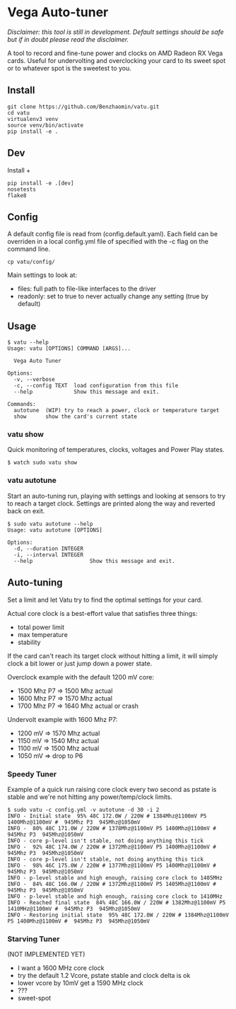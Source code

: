 # Vega Auto-tuner

*Disclaimer: this tool is still in development. Default settings should be
safe but if in doubt please read the disclaimer.*

A tool to record and fine-tune power and clocks on AMD Radeon RX Vega cards.
Useful for undervolting and overclocking your card to its sweet spot or to
whatever spot is the sweetest to you.

## Install

```
git clone https://github.com/Benzhaomin/vatu.git
cd vatu
virtualenv3 venv
source venv/bin/activate
pip install -e .
```

## Dev

Install +

```
pip install -e .[dev]
nosetests
flake8
```

## Config

A default config file is read from (config.default.yaml). Each field can
be overriden in a local config.yml file of specified with the -c flag on the
command line.

```
cp vatu/config/
```

Main settings to look at:

- files: full path to file-like interfaces to the driver
- readonly: set to true to never actually change any setting (true by default)



## Usage

```
$ vatu --help
Usage: vatu [OPTIONS] COMMAND [ARGS]...

  Vega Auto Tuner

Options:
  -v, --verbose
  -c, --config TEXT  load configuration from this file
  --help             Show this message and exit.

Commands:
  autotune  (WIP) try to reach a power, clock or temperature target
  show      show the card's current state
```

### vatu show

Quick monitoring of temperatures, clocks, voltages and Power Play states.

```
$ watch sudo vatu show
```

### vatu autotune

Start an auto-tuning run, playing with settings and looking at sensors to try
to reach a target clock. Settings are printed along the way and reverted back
on exit.

```
$ sudo vatu autotune --help
Usage: vatu autotune [OPTIONS]

Options:
  -d, --duration INTEGER
  -i, --interval INTEGER
  --help                  Show this message and exit.
```

## Auto-tuning

Set a limit and let Vatu try to find the optimal settings for your card.

Actual core clock is a best-effort value that satisfies three things:
- total power limit
- max temperature
- stability

If the card can't reach its target clock without hitting a limit, it will simply clock a bit lower
or just jump down a power state.

Overclock example with the default 1200 mV core:
- 1500 Mhz P7 => 1500 Mhz actual
- 1600 Mhz P7 => 1570 Mhz actual
- 1700 Mhz P7 => 1640 Mhz actual or crash

Undervolt example with 1600 Mhz P7:
- 1200 mV => 1570 Mhz actual
- 1150 mV => 1540 Mhz actual
- 1100 mV => 1500 Mhz actual
- 1050 mV => drop to P6


### Speedy Tuner

Example of a quick run raising core clock every two second as pstate is stable
and we're not hitting any power/temp/clock limits.

```
$ sudo vatu -c config.yml -v autotune -d 30 -i 2
INFO - Initial state  95% 48C 172.0W / 220W # 1384Mhz@1100mV P5 1400Mhz@1100mV #  945Mhz P3  945Mhz@1050mV
INFO -  80% 48C 171.0W / 220W # 1378Mhz@1100mV P5 1400Mhz@1100mV #  945Mhz P3  945Mhz@1050mV
INFO - core p-level isn't stable, not doing anything this tick
INFO -  92% 48C 174.0W / 220W # 1372Mhz@1100mV P5 1400Mhz@1100mV #  945Mhz P3  945Mhz@1050mV
INFO - core p-level isn't stable, not doing anything this tick
INFO -  98% 46C 175.0W / 220W # 1377Mhz@1100mV P5 1400Mhz@1100mV #  945Mhz P3  945Mhz@1050mV
INFO - p-level stable and high enough, raising core clock to 1405MHz
INFO -  84% 48C 166.0W / 220W # 1372Mhz@1100mV P5 1405Mhz@1100mV #  945Mhz P3  945Mhz@1050mV
INFO - p-level stable and high enough, raising core clock to 1410MHz
INFO - Reached final state  84% 48C 166.0W / 220W # 1382Mhz@1100mV P5 1410MHz@1100mV #  945Mhz P3  945Mhz@1050mV
INFO - Restoring initial state  95% 48C 172.0W / 220W # 1384Mhz@1100mV P5 1400Mhz@1100mV #  945Mhz P3  945Mhz@1050mV
````

### Starving Tuner

(NOT IMPLEMENTED YET)

- I want a 1600 MHz core clock
- try the default 1.2 Vcore, pstate stable and clock delta is ok
- lower vcore by 10mV get a 1590 MHz clock
- ???
- sweet-spot
